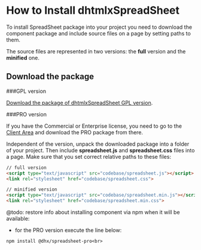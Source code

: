 How to Install dhtmlxSpreadSheet
====================

To install SpreadSheet package into your project you need to download the component package and include source files on a page by setting paths to them.  

The source files are represented in two versions: the **full** version and the **minified** one.


Download the package
---------------

###GPL version

[Download the package of dhtmlxSpreadSheet GPL version](https://dhtmlx.com/docs/products/dhtmlxSpreadsheet/download.shtml). 


###PRO version

If you have the Commercial or Enterprise license, you need to go to the [Client Area](https://dhtmlx.com/clients/) and download the PRO package from there.

Independent of the version, unpack the downloaded package into a folder of your project. 
Then include **spreadsheet.js** and **spreadsheet.css** files into a page. Make sure that you set correct relative paths to these files:

~~~html
// full version
<script type="text/javascript" src="codebase/spreadsheet.js"></script>  
<link rel="stylesheet" href="codebase/spreadsheet.css">

// minified version
<script type="text/javascript" src="codebase/spreadsheet.min.js"></script>  
<link rel="stylesheet" href="codebase/spreadsheet.min.css">
~~~


@todo:
restore info about installing component via npm when it will be available:<br>
- for the PRO version execute the line below:<br>

~~~bash<br>
npm install @dhx/spreadsheet-pro<br>
~~~
